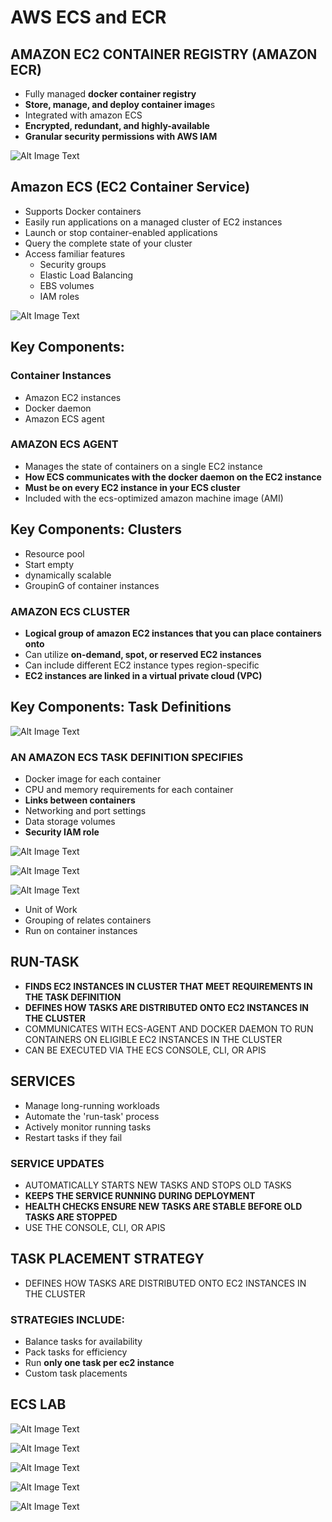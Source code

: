 # AWS ECS and ECR

## AMAZON EC2 CONTAINER REGISTRY (AMAZON ECR) 

* Fully managed **docker container registry**
* **Store, manage, and deploy container image**s
* Integrated with amazon ECS
* **Encrypted, redundant, and highly-available**
* **Granular security permissions with AWS IAM** 

![Alt Image Text](images/8_1.jpg "body image")


## Amazon ECS (EC2 Container Service)

* Supports Docker containers 
* Easily run applications on a managed cluster of EC2 instances 
* Launch or stop container-enabled applications 
* Query the complete state of your cluster 
* Access familiar features
  * Security groups
  * Elastic Load Balancing 
  * EBS volumes
  * IAM roles


![Alt Image Text](images/8_6.jpg "body image")


## Key Components: 

### Container Instances 

* Amazon EC2 instances 
* Docker daemon 
* Amazon ECS agent 
 

### AMAZON ECS AGENT 

* Manages the state of containers on a single EC2 instance
* **How ECS communicates with the docker daemon on the EC2 instance**
* **Must be on every EC2 instance in your ECS cluster**
* Included with the ecs-optimized amazon machine image (AMI) 


## Key Components: Clusters 

* Resource pool
* Start empty
* dynamically scalable 
* GroupinG of container instances 


### AMAZON ECS CLUSTER

* **Logical group of amazon EC2 instances that you can place containers onto**
* Can utilize **on-demand, spot, or reserved EC2 instances**
* Can include different EC2 instance types region-specific
* **EC2 instances are linked in a virtual private cloud (VPC)**

## Key Components: Task Definitions

![Alt Image Text](images/8_2.jpg "body image")


### AN AMAZON ECS TASK DEFINITION SPECIFIES

* Docker image for each container
* CPU and memory requirements for each container
* **Links between containers**
* Networking and port settings
* Data storage volumes
* **Security IAM role**

![Alt Image Text](images/8_3.jpg "body image")

![Alt Image Text](images/8_4.jpg "body image")

![Alt Image Text](images/8_5.jpg "body image")


* Unit of Work 
* Grouping of relates containers 
* Run on container instances 


## RUN-TASK 

* **FINDS EC2 INSTANCES IN CLUSTER THAT MEET REQUIREMENTS IN THE TASK DEFINITION**
* **DEFINES HOW TASKS ARE DISTRIBUTED ONTO EC2 INSTANCES IN THE CLUSTER** 
* COMMUNICATES WITH ECS-AGENT AND DOCKER DAEMON TO RUN CONTAINERS ON ELIGIBLE EC2 INSTANCES IN THE CLUSTER 
* CAN BE EXECUTED VIA THE ECS CONSOLE, CLI, OR APIS 


## SERVICES

* Manage long-running workloads
* Automate the 'run-task' process
* Actively monitor running tasks
* Restart tasks if they fail

### SERVICE UPDATES 

* AUTOMATICALLY STARTS NEW TASKS AND STOPS OLD TASKS 
* **KEEPS THE SERVICE RUNNING DURING DEPLOYMENT** 
* **HEALTH CHECKS ENSURE NEW TASKS ARE STABLE BEFORE OLD TASKS ARE STOPPED** 
* USE THE CONSOLE, CLI, OR APIS 


## TASK PLACEMENT STRATEGY 

* DEFINES HOW TASKS ARE DISTRIBUTED ONTO EC2 INSTANCES IN THE CLUSTER

### STRATEGIES INCLUDE:

* Balance tasks for availability
* Pack tasks for efficiency
* Run **only one task per ec2 instance**
* Custom task placements


## ECS LAB


![Alt Image Text](images/8_7.jpg "body image")

![Alt Image Text](images/8_8.jpg "body image")

![Alt Image Text](images/8_9.jpg "body image")

![Alt Image Text](images/8_10.jpg "body image")

![Alt Image Text](images/8_11.jpg "body image")

